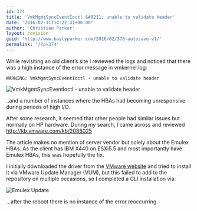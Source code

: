 ```yaml
---
id: 374
title: 'VmkMgmtSyncEventIoctl &#8211; unable to validate header'
date: '2016-02-11T14:22:41+00:00'
author: 'Christian Parker'
layout: revision
guid: 'http://www.baylyparker.com/2016/02/370-autosave-v1/'
permalink: '/?p=374'
---
```


While revisiting an old client’s site I reviewed the logs and noticed that there was a high instance of the error message in vmkernel.log:

```
WARNING: VmkMgmtSyncEventIoctl - unable to validate header
```

![VmkMgmtSyncEventIoctl - unable to validate header](https://i0.wp.com/www.baylyparker.com/wp-content/uploads/2016/02/Emulex-error.jpg?resize=808%2C67)

..and a number of instances where the HBAs had becoming unresponsive during periods of high I/O.

After some research, it seemed that other people had similar issues but normally on HP hardware. During my search, I came across and reviewed <http://kb.vmware.com/kb/2086025>

The article makes no mention of server vendor but solely about the Emulex HBAs. As the client has IBM X440 on ESXi5.5 and most importantly have Emulex HBAs, this was hopefully the fix.

I initially downloaded the driver from the [VMware website](https://my.vmware.com/web/vmware/details?downloadGroup=DT-ESXI55-EMULEX-LPFC-10234018&productId=353) and tried to install it via VMware Update Manager (VUM), but this failed to add to the repository on multiple occasions, so I completed a CLI installation via:

![Emulex Update](https://i0.wp.com/www.baylyparker.com/wp-content/uploads/2016/02/Emulex.jpg?resize=666%2C169)

…after the reboot there is no instance of the error reoccurring.